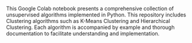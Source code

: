 This Google Colab notebook presents a comprehensive collection of unsupervised algorithms implemented in Python. This repository includes Clustering algorithms such as K-Means Clustering and Hierarchical Clustering. Each algorithm is accompanied by example and thorough documentation to facilitate understanding and implementation.
